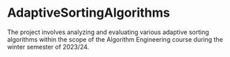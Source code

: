 # AdaptiveSortingAlgorithms
The project involves analyzing and evaluating various adaptive sorting algorithms within the scope of the Algorithm Engineering course during the winter semester of 2023/24. 
